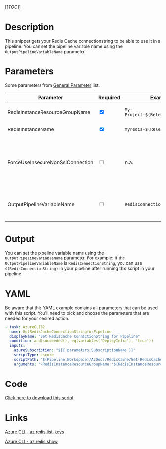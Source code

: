 [[_TOC_]]

# Description

This snippet gets your Redis Cache connectionstring to be able to use it in a pipeline. You can set the pipeline variable name using the `OutputPipelineVariableName` parameter.

# Parameters

Some parameters from [General Parameter](/Azure/AzDocs-v1/Scripts) list.

| Parameter                        | Required                        | Example Value                           | Description                                                                                                                                                                                                                                                      |
| -------------------------------- | ------------------------------- | --------------------------------------- | ---------------------------------------------------------------------------------------------------------------------------------------------------------------------------------------------------------------------------------------------------------------- |
| RedisInstanceResourceGroupName   | <input type="checkbox" checked> | `My-Project-$(Release.EnvironmentName)` | The name of the resourcegroup where your RedisCache instance resides in.                                                                                                                                                                                         |
| RedisInstanceName                | <input type="checkbox" checked> | `myredis-$(Release.EnvironmentName)`    | The name of your RedisCache instance.                                                                                                                                                                                                                            |
| ForceUseInsecureNonSslConnection | <input type="checkbox">         | n.a.                                    | By default the SSL connection is used. You can set this bool to `$true` if you want to force using the non-SSL connectionstring. We strongly recommend using the SSL version. You can pass it as a switch without a value (`-ForceUseInsecureNonSslConnection`). |
| OutputPipelineVariableName       | <input type="checkbox">         | `RedisConnectionString`                 | The name of the pipeline variable. This defaults to `RedisConnectionString` and can be used inside the pipeline as `$(RedisConnectionString)`.                                                                                                                   |

# Output

You can set the pipeline variable name using the `OutputPipelineVariableName` parameter. For example: if the `OutputPipelineVariableName` is `RedisConnectionString`, you can use `$(RedisConnectionString)` in your pipeline after running this script in your pipeline.

# YAML

Be aware that this YAML example contains all parameters that can be used with this script. You'll need to pick and choose the parameters that are needed for your desired action.

```yaml
- task: AzureCLI@2
  name: GetRedisCacheConnectionStringforPipeline
  displayName: "Get RedisCache ConnectionString for Pipeline"
  condition: and(succeeded(), eq(variables['DeployInfra'], 'true'))
  inputs:
    azureSubscription: "${{ parameters.SubscriptionName }}"
    scriptType: pscore
    scriptPath: "$(Pipeline.Workspace)/AzDocs/RedisCache/Get-RedisCache-ConnectionString-for-Pipeline.ps1"
    arguments: "-RedisInstanceResourceGroupName '$(RedisInstanceResourceGroupName)' -RedisInstanceName '$(RedisInstanceName)' -ForceUseInsecureNonSslConnection $false -OutputPipelineVariableName '$(OutputPipelineVariableName)'"
```

# Code

[Click here to download this script](../../../../src/RedisCache/Get-RedisCache-ConnectionString-for-Pipeline.ps1)

# Links

[Azure CLI - az redis list-keys](https://docs.microsoft.com/en-us/cli/azure/redis?view=azure-cli-latest#az_redis_list_keys)

[Azure CLI - az redis show](https://docs.microsoft.com/en-us/cli/azure/redis?view=azure-cli-latest#az_redis_show)
